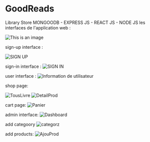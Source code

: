 # GoodReads
Library Store
MONGOODB - EXPRESS JS - REACT JS - NODE JS
les interfaces de l'application web :

![This is an image](https://user-images.githubusercontent.com/80393682/222519065-411589a5-6a01-4a50-86d3-cb83cc571b8a.png)


sign-up interface :

![SIGN UP](https://user-images.githubusercontent.com/80393682/222523751-e3349b6a-f246-4d45-91ac-ec83458375f2.png)


sign-in interface :
![SIGN IN](https://user-images.githubusercontent.com/80393682/222523726-a188d0d3-35e9-43ae-81df-4c50166306f4.png)




user interface :
![Information de utilisateur](https://user-images.githubusercontent.com/80393682/222520470-ebe7e99e-31cd-418d-adc8-9b3565433cf1.jpg)





shop page:

![TousLivre](https://user-images.githubusercontent.com/80393682/222522958-35037202-2c92-4425-b972-39af24e857bf.jpg)
![DetailProd](https://user-images.githubusercontent.com/80393682/222523041-2badaf18-5a56-4c7b-9583-074d03aebdb4.jpg)


cart page:
![Panier](https://user-images.githubusercontent.com/80393682/222523095-20b23eb5-ef08-4995-a17e-e01ef19e737c.jpg)



admin interface:
![Dashboard](https://user-images.githubusercontent.com/80393682/222520672-f5753dc9-eec3-4888-af6e-713e0f8effa7.png)


add categoory
![categorz](https://user-images.githubusercontent.com/80393682/222520832-b43295fe-582a-480a-a904-9661bd12f041.jpg)


add products:
![AjouProd](https://user-images.githubusercontent.com/80393682/222521003-492f6372-8f85-4627-a321-b838dcf4f68a.jpg)
